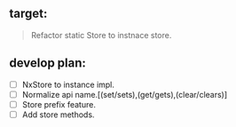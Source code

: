 ## target:
> Refactor static Store to instnace store.


## develop plan:
- [ ] NxStore to instance impl.
- [ ] Normalize api name.[(set/sets),(get/gets),(clear/clears)]
- [ ] Store prefix feature.
- [ ] Add store methods.
